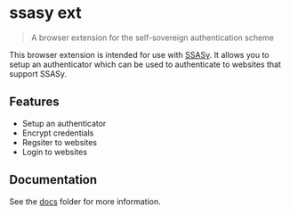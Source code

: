 # ssasy ext

> A browser extension for the self-sovereign authentication scheme

This browser extension is intended for use with [SSASy](https://github.com/this-oliver/ssasy). It allows you to setup an authenticator which can be used to authenticate to websites that support SSASy.

## Features

- Setup an authenticator
- Encrypt credentials
- Regsiter to websites
- Login to websites

## Documentation

See the [docs](./docs/index.md) folder for more information.
